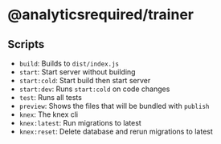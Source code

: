 # @analyticsrequired/trainer

## Scripts

- `build`: Builds to `dist/index.js`
- `start`: Start server without building
- `start:cold`: Start build then start server
- `start:dev`: Runs `start:cold` on code changes
- `test`: Runs all tests
- `preview`: Shows the files that will be bundled with `publish`
- `knex`: The knex cli
- `knex:latest`: Run migrations to latest
- `knex:reset`: Delete database and rerun migrations to latest
